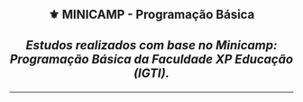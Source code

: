 <h2 align="center">⚜️ MINICAMP - Programação Básica
<i><h4 align="center">Estudos realizados com base no Minicamp: Programação Básica da Faculdade XP Educação (IGTI).</i> 

---
